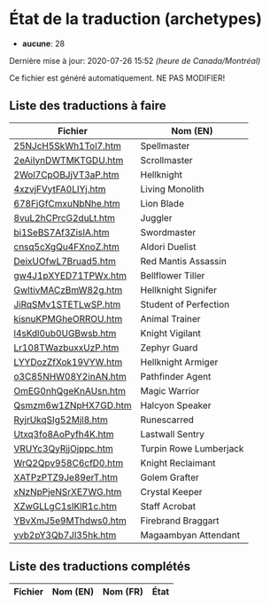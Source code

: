 # État de la traduction (archetypes)

 * **aucune**: 28


Dernière mise à jour: 2020-07-26 15:52 *(heure de Canada/Montréal)*

Ce fichier est généré automatiquement. NE PAS MODIFIER!
## Liste des traductions à faire

| Fichier   | Nom (EN)    |
|-----------|-------------|
|[25NJcH5SkWh1Tol7.htm](archetypes/25NJcH5SkWh1Tol7.htm)|Spellmaster|
|[2eAiIynDWTMKTGDU.htm](archetypes/2eAiIynDWTMKTGDU.htm)|Scrollmaster|
|[2Wol7CpOBJjVT3aP.htm](archetypes/2Wol7CpOBJjVT3aP.htm)|Hellknight|
|[4xzvjFVytFA0LIYj.htm](archetypes/4xzvjFVytFA0LIYj.htm)|Living Monolith|
|[678FjGfCmxuNbNhe.htm](archetypes/678FjGfCmxuNbNhe.htm)|Lion Blade|
|[8vuL2hCPrcG2duLt.htm](archetypes/8vuL2hCPrcG2duLt.htm)|Juggler|
|[bi1SeBS7Af3ZisIA.htm](archetypes/bi1SeBS7Af3ZisIA.htm)|Swordmaster|
|[cnsq5cXgQu4FXnoZ.htm](archetypes/cnsq5cXgQu4FXnoZ.htm)|Aldori Duelist|
|[DeixUOfwL7Bruad5.htm](archetypes/DeixUOfwL7Bruad5.htm)|Red Mantis Assassin|
|[gw4J1pXYED71TPWx.htm](archetypes/gw4J1pXYED71TPWx.htm)|Bellflower Tiller|
|[GwItivMACzBmW82g.htm](archetypes/GwItivMACzBmW82g.htm)|Hellknight Signifer|
|[JiRqSMv1STETLwSP.htm](archetypes/JiRqSMv1STETLwSP.htm)|Student of Perfection|
|[kisnuKPMGheORROU.htm](archetypes/kisnuKPMGheORROU.htm)|Animal Trainer|
|[l4sKdl0ub0UGBwsb.htm](archetypes/l4sKdl0ub0UGBwsb.htm)|Knight Vigilant|
|[Lr108TWazbuxxUzP.htm](archetypes/Lr108TWazbuxxUzP.htm)|Zephyr Guard|
|[LYYDozZfXok19VYW.htm](archetypes/LYYDozZfXok19VYW.htm)|Hellknight Armiger|
|[o3C85NHW08Y2inAN.htm](archetypes/o3C85NHW08Y2inAN.htm)|Pathfinder Agent|
|[OmEG0nhQgeKnAUsn.htm](archetypes/OmEG0nhQgeKnAUsn.htm)|Magic Warrior|
|[Qsmzm6w1ZNpHX7GD.htm](archetypes/Qsmzm6w1ZNpHX7GD.htm)|Halcyon Speaker|
|[RyjrUkqSIg52Mjl8.htm](archetypes/RyjrUkqSIg52Mjl8.htm)|Runescarred|
|[Utxq3fo8AoPyfh4K.htm](archetypes/Utxq3fo8AoPyfh4K.htm)|Lastwall Sentry|
|[VRUYc3QyRjjOjppc.htm](archetypes/VRUYc3QyRjjOjppc.htm)|Turpin Rowe Lumberjack|
|[WrQ2Qpv958C6cfD0.htm](archetypes/WrQ2Qpv958C6cfD0.htm)|Knight Reclaimant|
|[XATPzPTZ9Je89erT.htm](archetypes/XATPzPTZ9Je89erT.htm)|Golem Grafter|
|[xNzNpPjeNSrXE7WG.htm](archetypes/xNzNpPjeNSrXE7WG.htm)|Crystal Keeper|
|[XZwGLLgC1sIKlR1c.htm](archetypes/XZwGLLgC1sIKlR1c.htm)|Staff Acrobat|
|[YBvXmJ5e9MThdws0.htm](archetypes/YBvXmJ5e9MThdws0.htm)|Firebrand Braggart|
|[yvb2pY3Qb7Jl35hk.htm](archetypes/yvb2pY3Qb7Jl35hk.htm)|Magaambyan Attendant|

## Liste des traductions complétés

| Fichier   | Nom (EN)    | Nom (FR)    | État |
|-----------|-------------|-------------|:----:|
